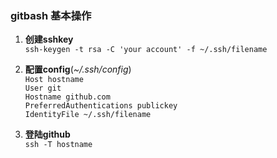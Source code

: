 ### gitbash 基本操作  ###
1. **创建sshkey**   
`ssh-keygen -t rsa -C 'your account' -f ~/.ssh/filename`

2. **配置config**(*~/.ssh/config*)   
`Host hostname`     
`User git`      
`Hostname github.com`    
`PreferredAuthentications publickey`   
`IdentityFile ~/.ssh/filename`

3. **登陆github**   
`ssh -T hostname`
